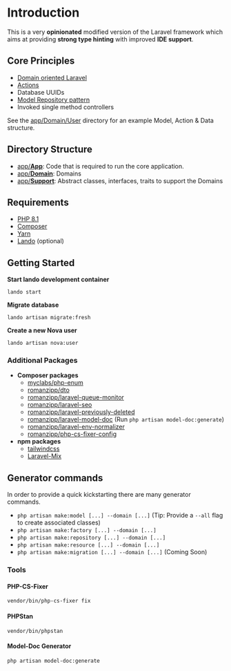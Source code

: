 # Introduction

This is a very **opinionated** modified version of the Laravel framework which aims at providing **strong type hinting** with improved **IDE support**.

## Core Principles

- [Domain oriented Laravel](https://stitcher.io/blog/laravel-beyond-crud-01-domain-oriented-laravel)
- [Actions](https://stitcher.io/blog/laravel-beyond-crud-03-actions)
- Database UUIDs
- [Model Repository pattern](#repositories)
- Invoked single method controllers

See the [app/Domain/User](https://github.com/romanzipp/Laravel-Skeleton/tree/master/app/Domain/User) directory for an example Model, Action & Data structure.

## Directory Structure

- [app/**App**](app/App): Code that is required to run the core application.
- [app/**Domain**](app/Domain): Domains
- [app/**Support**](app/Support): Abstract classes, interfaces, traits to support the Domains

## Requirements

- [PHP 8.1](https://www.php.net)
- [Composer](https://packagist.org)
- [Yarn](https://yarnpkg.com)
- [Lando](https://lando.dev) (optional)

## Getting Started

**Start lando development container**

```shell
lando start
```

**Migrate database**

```shell
lando artisan migrate:fresh
```

**Create a new Nova user**

```shell
lando artisan nova:user
```

### Additional Packages

- **Composer packages**
    - [myclabs/php-enum](https://github.com/myclabs/php-enum)
    - [romanzipp/dto](https://github.com/romanzipp/dto)
    - [romanzipp/laravel-queue-monitor](https://github.com/romanzipp/Laravel-Queue-Monitor)
    - [romanzipp/laravel-seo](https://github.com/romanzipp/Laravel-SEO)
    - [romanzipp/laravel-previously-deleted](https://github.com/romanzipp/Laravel-Previously-Deleted)
    - [romanzipp/laravel-model-doc](https://github.com/romanzipp/Laravel-Model-Doc) (Run `php artisan model-doc:generate`)
    - [romanzipp/laravel-env-normalizer](https://github.com/romanzipp/Laravel-Env-Normalizer)
    - [romanzipp/php-cs-fixer-config](https://github.com/romanzipp/PHP-CS-Fixer-Config)
- **npm packages**
    - [tailwindcss](https://github.com/tailwindcss/tailwindcss)
    - [Laravel-Mix](https://github.com/JeffreyWay/laravel-mix)

## Generator commands

In order to provide a quick kickstarting there are many generator commands.

- `php artisan make:model [...] --domain [...]` (Tip: Provide a `--all` flag to create associated classes)
- `php artisan make:factory [...] --domain [...]`
- `php artisan make:repository [...] --domain [...]`
- `php artisan make:resource [...] --domain [...]`
- `php artisan make:migration [...] --domain [...]` (Coming Soon)

### Tools

#### PHP-CS-Fixer

```shell
vendor/bin/php-cs-fixer fix
```

#### PHPStan

```shell
vendor/bin/phpstan
```

#### Model-Doc Generator

```shell
php artisan model-doc:generate
```
